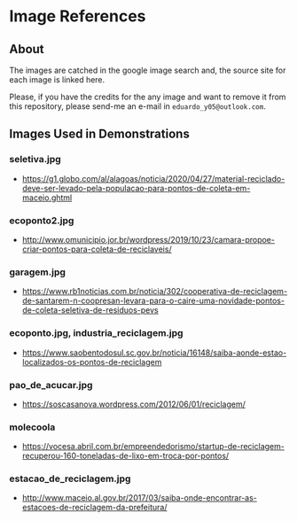
# Image References

## About

The images are catched in the google image search and, the source site for each image is linked here.

Please, if you have the credits for the any image and want to remove it from this repository, please send-me an e-mail in `eduardo_y05@outlook.com`.

## Images Used in Demonstrations

### seletiva.jpg

- https://g1.globo.com/al/alagoas/noticia/2020/04/27/material-reciclado-deve-ser-levado-pela-populacao-para-pontos-de-coleta-em-maceio.ghtml

### ecoponto2.jpg

- http://www.omunicipio.jor.br/wordpress/2019/10/23/camara-propoe-criar-pontos-para-coleta-de-reciclaveis/

### garagem.jpg

- https://www.rb1noticias.com.br/noticia/302/cooperativa-de-reciclagem-de-santarem-n-coopresan-levara-para-o-caire-uma-novidade-pontos-de-coleta-seletiva-de-residuos-pevs

### ecoponto.jpg, industria_reciclagem.jpg

- https://www.saobentodosul.sc.gov.br/noticia/16148/saiba-aonde-estao-localizados-os-pontos-de-reciclagem

### pao_de_acucar.jpg

- https://soscasanova.wordpress.com/2012/06/01/reciclagem/

### molecoola

- https://vocesa.abril.com.br/empreendedorismo/startup-de-reciclagem-recuperou-160-toneladas-de-lixo-em-troca-por-pontos/

### estacao_de_reciclagem.jpg

- http://www.maceio.al.gov.br/2017/03/saiba-onde-encontrar-as-estacoes-de-reciclagem-da-prefeitura/